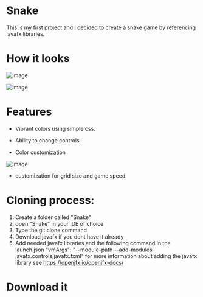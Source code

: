 # Snake
This is my first project and I decided to create a snake game by referencing javafx libraries.
# How it looks
![image](https://user-images.githubusercontent.com/114988369/212557429-ac87cc1a-7b00-4176-9c1d-6006a4ccb039.png)

![image](https://user-images.githubusercontent.com/114988369/212557309-2c508682-4c23-4604-bf0f-983477112e0a.png)
# Features
* Vibrant colors using simple css.
* Ability to change controls

* Color customization

![image](https://user-images.githubusercontent.com/114988369/212557413-9fc43a6b-234c-49cb-99d9-234c5c61079f.png)
* customization for grid size and game speed
# Cloning process:
1. Create a folder called "Snake"
2. open "Snake" in your IDE of choice
3. Type the git clone command
4. Download javafx if you dont have it already
5. Add needed javafx libraries and the following command in the launch.json
"vmArgs": "--module-path <path to where you have javafx lib> --add-modules javafx.controls,javafx.fxml"
 for more information about adding the javafx library see https://openjfx.io/openjfx-docs/
# Download it
<Link>
